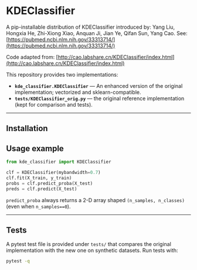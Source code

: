 # KDEClassifier

A pip-installable distribution of KDEClassifier introduced by:
Yang Liu, Hongxia He, Zhi-Xiong Xiao, Anquan Ji, Jian Ye, Qifan Sun, Yang Cao. See: [https://pubmed.ncbi.nlm.nih.gov/33313714/](https://pubmed.ncbi.nlm.nih.gov/33313714/)

Code adapted from: [http://cao.labshare.cn/KDEClassifier/index.html](http://cao.labshare.cn/KDEClassifier/index.html)

This repository provides two implementations:

* **`kde_classifier.KDEClassifier`** — An enhanced version of the original implementation; vectorized and sklearn-compatible.
* **`tests/KDEClassifier_orig.py`** — the original reference implementation (kept for comparison and tests).

---

## Installation


## Usage example

```python
from kde_classifier import KDEClassifier

clf = KDEClassifier(mybandwidth=0.7)
clf.fit(X_train, y_train)
probs = clf.predict_proba(X_test)
preds = clf.predict(X_test)
```

`predict_proba` always returns a 2-D array shaped `(n_samples, n_classes)` (even when `n_samples==0`).

---


## Tests

A pytest test file is provided under `tests/` that compares the original implementation with the new one on synthetic datasets. Run tests with:

```bash
pytest -q
```


